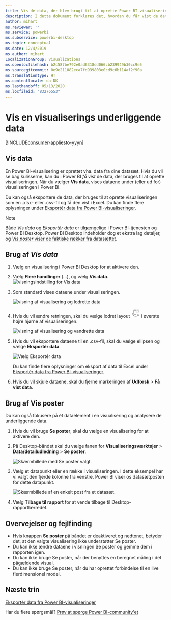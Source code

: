 ```yaml
---
title: Vis de data, der blev brugt til at oprette Power BI-visualiseringen
description: I dette dokument forklares det, hvordan du får vist de data, der bruges til at oprette en visualisering i Power BI, og hvordan de pågældende data eksporteres til en .csv-fil.
author: mihart
ms.reviewer: ''
ms.service: powerbi
ms.subservice: powerbi-desktop
ms.topic: conceptual
ms.date: 12/4/2019
ms.author: mihart
LocalizationGroup: Visualizations
ms.openlocfilehash: b2c587be792e0ad6318dd066cb239949b30cc9e5
ms.sourcegitcommit: 0e9e211082eca7fd939803e0cd9c6b114af2f90a
ms.translationtype: HT
ms.contentlocale: da-DK
ms.lasthandoff: 05/13/2020
ms.locfileid: "83276553"
---
```

# <a name="display-a-visualizations-underlying-data"></a>Vis en visualiserings underliggende data

[!INCLUDE[consumer-appliesto-yyyn](../includes/consumer-appliesto-nyyn.md)]    

## <a name="show-data"></a>Vis data
En Power BI-visualisering er oprettet vha. data fra dine datasæt. Hvis du vil se bag kulisserne, kan du i Power BI *få vist* de data, der bruges til at oprette visualiseringen. Når du vælger **Vis data**, vises dataene under (eller ud for) visualiseringen i Power BI.

Du kan også eksportere de data, der bruges til at oprette visualiseringen som en .xlsx- eller .csv-fil og få den vist i Excel. Du kan finde flere oplysninger under [Eksportér data fra Power BI-visualiseringer](power-bi-visualization-export-data.md).

> [!NOTE]
> Både *Vis data* og *Eksportér data* er tilgængelige i Power BI-tjenesten og Power BI Desktop. Power BI Desktop indeholder dog et ekstra lag detaljer, og [*Vis poster* viser de faktiske rækker fra datasættet](../create-reports/desktop-see-data-see-records.md).
> 
> 

## <a name="using-show-data"></a>Brug af *Vis data* 
1. Vælg en visualisering i Power BI Desktop for at aktivere den.

2. Vælg **Flere handlinger** (...), og vælg **Vis data**. 
    ![visningsindstilling for Vis data](media/service-reports-show-data/power-bi-more-action.png)


3. Som standard vises dataene under visualiseringen.
   
   ![visning af visualisering og lodrette data](media/service-reports-show-data/power-bi-show-data-below.png)

4. Hvis du vil ændre retningen, skal du vælge lodret layout ![lille skærmbillede af ikon, der bruges til at skifte til lodret layout](media/service-reports-show-data/power-bi-vertical-icon-new.png) i øverste højre hjørne af visualiseringen.
   
   ![visning af visualisering og vandrette data](media/service-reports-show-data/power-bi-show-data-side.png)
5. Hvis du vil eksportere dataene til en .csv-fil, skal du vælge ellipsen og vælge **Eksportér data**.
   
    ![Vælg Eksportér data](media/service-reports-show-data/power-bi-export-data-new.png)
   
    Du kan finde flere oplysninger om eksport af data til Excel under [Eksportér data fra Power BI-visualiseringer](power-bi-visualization-export-data.md).
6. Hvis du vil skjule dataene, skal du fjerne markeringen af **Udforsk** > **Få vist data**.

## <a name="using-show-records"></a>Brug af Vis poster
Du kan også fokusere på ét dataelement i en visualisering og analysere de underliggende data. 

1. Hvis du vil bruge **Se poster**, skal du vælge en visualisering for at aktivere den. 

2. På Desktop-båndet skal du vælge fanen for **Visualiseringsværktøjer** > **Data/detailudledning** > **Se poster**. 

    ![Skærmbillede med Se poster valgt.](media/service-reports-show-data/power-bi-see-record.png)

3. Vælg et datapunkt eller en række i visualiseringen. I dette eksempel har vi valgt den fjerde kolonne fra venstre. Power BI viser os datasætposten for dette datapunkt.

    ![Skærmbillede af en enkelt post fra et datasæt.](media/service-reports-show-data/power-bi-row.png)

4. Vælg **Tilbage til rapport** for at vende tilbage til Desktop-rapportlærredet. 

## <a name="considerations-and-troubleshooting"></a>Overvejelser og fejlfinding

- Hvis knappen **Se poster** på båndet er deaktiveret og nedtonet, betyder det, at den valgte visualisering ikke understøtter Se poster.
- Du kan ikke ændre dataene i visningen Se poster og gemme dem i rapporten igen.
- Du kan ikke bruge Se poster, når der benyttes en beregnet måling i det pågældende visual.
- Du kan ikke bruge Se poster, når du har oprettet forbindelse til en live flerdimensionel model.  

## <a name="next-steps"></a>Næste trin
[Eksportér data fra Power BI-visualiseringer](power-bi-visualization-export-data.md)    

Har du flere spørgsmål? [Prøv at spørge Power BI-community'et](https://community.powerbi.com/)


